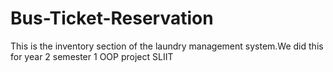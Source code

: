 # Bus-Ticket-Reservation
This is the inventory section of the laundry management system.We did this for year 2 semester 1 OOP project SLIIT
